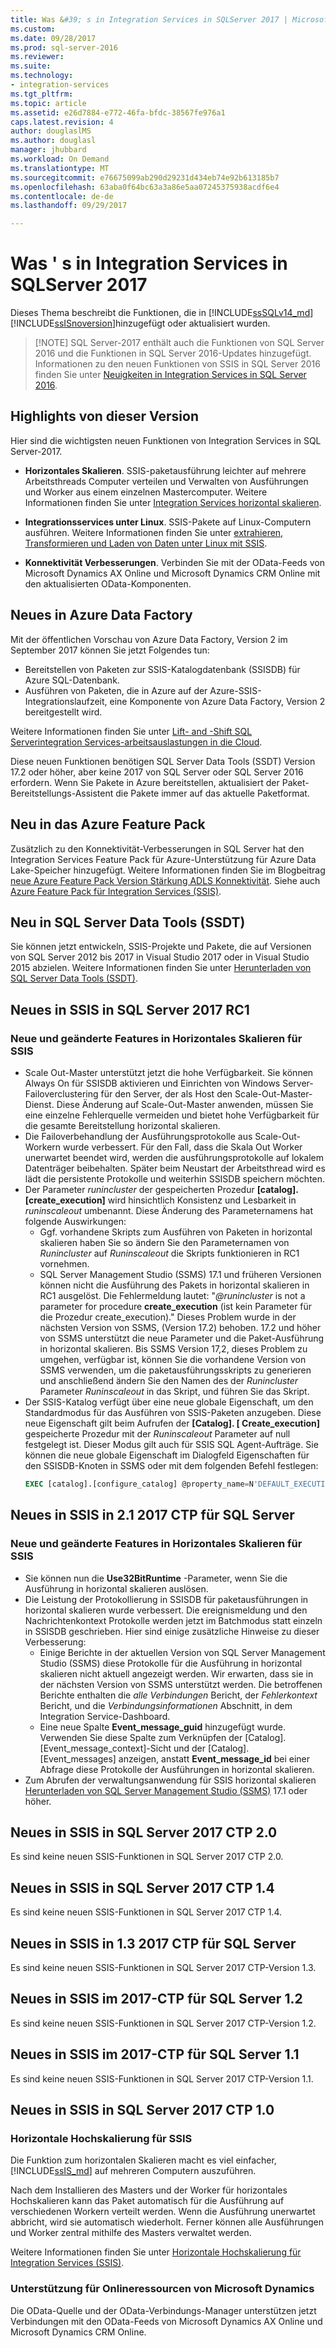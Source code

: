 ```yaml
---
title: Was &#39; s in Integration Services in SQLServer 2017 | Microsoft Docs
ms.custom: 
ms.date: 09/28/2017
ms.prod: sql-server-2016
ms.reviewer: 
ms.suite: 
ms.technology:
- integration-services
ms.tgt_pltfrm: 
ms.topic: article
ms.assetid: e26d7884-e772-46fa-bfdc-38567fe976a1
caps.latest.revision: 4
author: douglaslMS
ms.author: douglasl
manager: jhubbard
ms.workload: On Demand
ms.translationtype: MT
ms.sourcegitcommit: e76675099ab290d29231d434eb74e92b613185b7
ms.openlocfilehash: 63aba0f64bc63a3a86e5aa07245375938acdf6e4
ms.contentlocale: de-de
ms.lasthandoff: 09/29/2017

---
```

# <a name="what39s-new-in-integration-services-in-sql-server-2017"></a>Was &#39; s in Integration Services in SQLServer 2017
Dieses Thema beschreibt die Funktionen, die in [!INCLUDE[ssSQLv14_md](../includes/sssqlv14-md.md)] [!INCLUDE[ssISnoversion](../includes/ssisnoversion-md.md)]hinzugefügt oder aktualisiert wurden.

>   [!NOTE]
> SQL Server-2017 enthält auch die Funktionen von SQL Server 2016 und die Funktionen in SQL Server 2016-Updates hinzugefügt. Informationen zu den neuen Funktionen von SSIS in SQL Server 2016 finden Sie unter [Neuigkeiten in Integration Services in SQL Server 2016](../integration-services/what-s-new-in-integration-services-in-sql-server-2016.md).

## <a name="highlights-of-this-release"></a>Highlights von dieser Version

Hier sind die wichtigsten neuen Funktionen von Integration Services in SQL Server-2017.

-   **Horizontales Skalieren**. SSIS-paketausführung leichter auf mehrere Arbeitsthreads Computer verteilen und Verwalten von Ausführungen und Worker aus einem einzelnen Mastercomputer. Weitere Informationen finden Sie unter [Integration Services horizontal skalieren](../integration-services/scale-out/integration-services-ssis-scale-out.md).

-   **Integrationsservices unter Linux**. SSIS-Pakete auf Linux-Computern ausführen. Weitere Informationen finden Sie unter [extrahieren, Transformieren und Laden von Daten unter Linux mit SSIS](../linux/sql-server-linux-migrate-ssis.md).

-   **Konnektivität Verbesserungen**. Verbinden Sie mit der OData-Feeds von Microsoft Dynamics AX Online und Microsoft Dynamics CRM Online mit den aktualisierten OData-Komponenten. 

## <a name="new-in-azure-data-factory"></a>Neues in Azure Data Factory

Mit der öffentlichen Vorschau von Azure Data Factory, Version 2 im September 2017 können Sie jetzt Folgendes tun:
-   Bereitstellen von Paketen zur SSIS-Katalogdatenbank (SSISDB) für Azure SQL-Datenbank.
-   Ausführen von Paketen, die in Azure auf der Azure-SSIS-Integrationslaufzeit, eine Komponente von Azure Data Factory, Version 2 bereitgestellt wird.

Weitere Informationen finden Sie unter [Lift- and -Shift SQL Serverintegration Services-arbeitsauslastungen in die Cloud](lift-shift/ssis-azure-lift-shift-ssis-packages-overview.md).

Diese neuen Funktionen benötigen SQL Server Data Tools (SSDT) Version 17.2 oder höher, aber keine 2017 von SQL Server oder SQL Server 2016 erfordern. Wenn Sie Pakete in Azure bereitstellen, aktualisiert der Paket-Bereitstellungs-Assistent die Pakete immer auf das aktuelle Paketformat.

## <a name="new-in-the-azure-feature-pack"></a>Neu in das Azure Feature Pack

Zusätzlich zu den Konnektivität-Verbesserungen in SQL Server hat den Integration Services Feature Pack für Azure-Unterstützung für Azure Data Lake-Speicher hinzugefügt. Weitere Informationen finden Sie im Blogbeitrag [neue Azure Feature Pack Version Stärkung ADLS Konnektivität](https://blogs.msdn.microsoft.com/ssis/2017/08/29/new-azure-feature-pack-release-strengthening-adls-connectivity/). Siehe auch [Azure Feature Pack für Integration Services (SSIS)](azure-feature-pack-for-integration-services-ssis.md).

## <a name="new-in-sql-server-data-tools-ssdt"></a>Neu in SQL Server Data Tools (SSDT)

Sie können jetzt entwickeln, SSIS-Projekte und Pakete, die auf Versionen von SQL Server 2012 bis 2017 in Visual Studio 2017 oder in Visual Studio 2015 abzielen. Weitere Informationen finden Sie unter [Herunterladen von SQL Server Data Tools (SSDT)](../ssdt/download-sql-server-data-tools-ssdt.md).

## <a name="new-in-ssis-in-sql-server-2017-rc1"></a>Neues in SSIS in SQL Server 2017 RC1

### <a name="new-and-changed-features-in-scale-out-for-ssis"></a>Neue und geänderte Features in Horizontales Skalieren für SSIS

-   Scale Out-Master unterstützt jetzt die hohe Verfügbarkeit. Sie können Always On für SSISDB aktivieren und Einrichten von Windows Server-Failoverclustering für den Server, der als Host den Scale-Out-Master-Dienst. Diese Änderung auf Scale-Out-Master anwenden, müssen Sie eine einzelne Fehlerquelle vermeiden und bietet hohe Verfügbarkeit für die gesamte Bereitstellung horizontal skalieren.
-   Die Failoverbehandlung der Ausführungsprotokolle aus Scale-Out-Workern wurde verbessert. Für den Fall, dass die Skala Out Worker unerwartet beendet wird, werden die ausführungsprotokolle auf lokalem Datenträger beibehalten. Später beim Neustart der Arbeitsthread wird es lädt die persistente Protokolle und weiterhin SSISDB speichern möchten.
-   Der Parameter *runincluster* der gespeicherten Prozedur **[catalog].[create_execution]** wird hinsichtlich Konsistenz und Lesbarkeit in *runinscaleout* umbenannt. Diese Änderung des Parameternamens hat folgende Auswirkungen:
    -   Ggf. vorhandene Skripts zum Ausführen von Paketen in horizontal skalieren haben Sie so ändern Sie den Parameternamen von *Runincluster* auf *Runinscaleout* die Skripts funktionieren in RC1 vornehmen.
    -   SQL Server Management Studio (SSMS) 17.1 und früheren Versionen können nicht die Ausführung des Pakets in horizontal skalieren in RC1 ausgelöst. Die Fehlermeldung lautet: "*@runincluster* is not a parameter for procedure **create_execution** (ist kein Parameter für die Prozedur create_execution)." Dieses Problem wurde in der nächsten Version von SSMS, (Version 17.2) behoben. 17.2 und höher von SSMS unterstützt die neue Parameter und die Paket-Ausführung in horizontal skalieren. Bis SSMS Version 17,2, dieses Problem zu umgehen, verfügbar ist, können Sie die vorhandene Version von SSMS verwenden, um die paketausführungsskripts zu generieren und anschließend ändern Sie den Namen des der *Runincluster* Parameter *Runinscaleout* in das Skript, und führen Sie das Skript.
-   Der SSIS-Katalog verfügt über eine neue globale Eigenschaft, um den Standardmodus für das Ausführen von SSIS-Paketen anzugeben. Diese neue Eigenschaft gilt beim Aufrufen der **[Catalog]. [ Create_execution]** gespeicherte Prozedur mit der *Runinscaleout* Parameter auf null festgelegt ist. Dieser Modus gilt auch für SSIS SQL Agent-Aufträge. Sie können die neue globale Eigenschaft im Dialogfeld Eigenschaften für den SSISDB-Knoten in SSMS oder mit dem folgenden Befehl festlegen:
    ```sql
    EXEC [catalog].[configure_catalog] @property_name=N'DEFAULT_EXECUTION_MODE', @property_value=1
    ```

## <a name="new-in-ssis-in-sql-server-2017-ctp-21"></a>Neues in SSIS in 2.1 2017 CTP für SQL Server

### <a name="new-and-changed-features-in-scale-out-for-ssis"></a>Neue und geänderte Features in Horizontales Skalieren für SSIS

-   Sie können nun die **Use32BitRuntime** -Parameter, wenn Sie die Ausführung in horizontal skalieren auslösen.
-   Die Leistung der Protokollierung in SSISDB für paketausführungen in horizontal skalieren wurde verbessert. Die ereignismeldung und den Nachrichtenkontext Protokolle werden jetzt im Batchmodus statt einzeln in SSISDB geschrieben. Hier sind einige zusätzliche Hinweise zu dieser Verbesserung:        
    - Einige Berichte in der aktuellen Version von SQL Server Management Studio (SSMS) diese Protokolle für die Ausführung in horizontal skalieren nicht aktuell angezeigt werden. Wir erwarten, dass sie in der nächsten Version von SSMS unterstützt werden. Die betroffenen Berichte enthalten die *alle Verbindungen* Bericht, der *Fehlerkontext* Bericht, und die *Verbindungsinformationen* Abschnitt, in dem Integration Service-Dashboard.
    - Eine neue Spalte **Event_message_guid** hinzugefügt wurde. Verwenden Sie diese Spalte zum Verknüpfen der [Catalog]. [Event_message_context]-Sicht und der [Catalog]. [Event_messages] anzeigen, anstatt **Event_message_id** bei einer Abfrage diese Protokolle der Ausführungen in horizontal skalieren.
-   Zum Abrufen der verwaltungsanwendung für SSIS horizontal skalieren [Herunterladen von SQL Server Management Studio (SSMS)](https://docs.microsoft.com/sql/ssms/download-sql-server-management-studio-ssms) 17.1 oder höher.

## <a name="new-in-ssis-in-sql-server-2017-ctp-20"></a>Neues in SSIS in SQL Server 2017 CTP 2.0

Es sind keine neuen SSIS-Funktionen in SQL Server 2017 CTP 2.0.

## <a name="new-in-ssis-in-sql-server-2017-ctp-14"></a>Neues in SSIS in SQL Server 2017 CTP 1.4

Es sind keine neuen SSIS-Funktionen in SQL Server 2017 CTP 1.4.

## <a name="new-in-ssis-in-sql-server-2017-ctp-13"></a>Neues in SSIS in 1.3 2017 CTP für SQL Server

Es sind keine neuen SSIS-Funktionen in SQL Server 2017 CTP-Version 1.3.

## <a name="new-in-ssis-in-sql-server-2017-ctp-12"></a>Neues in SSIS im 2017-CTP für SQL Server 1.2

Es sind keine neuen SSIS-Funktionen in SQL Server 2017 CTP-Version 1.2.

## <a name="new-in-ssis-in-sql-server-2017-ctp-11"></a>Neues in SSIS im 2017-CTP für SQL Server 1.1

Es sind keine neuen SSIS-Funktionen in SQL Server 2017 CTP-Version 1.1.

## <a name="new-in-ssis-in-sql-server-2017-ctp-10"></a>Neues in SSIS in SQL Server 2017 CTP 1.0

### <a name="scale-out-for-ssis"></a>Horizontale Hochskalierung für SSIS

Die Funktion zum horizontalen Skalieren macht es viel einfacher, [!INCLUDE[ssIS_md](../includes/ssis-md.md)] auf mehreren Computern auszuführen. 
   
Nach dem Installieren des Masters und der Worker für horizontales Hochskalieren kann das Paket automatisch für die Ausführung auf verschiedenen Workern verteilt werden. Wenn die Ausführung unerwartet abbricht, wird sie automatisch wiederholt. Ferner können alle Ausführungen und Worker zentral mithilfe des Masters verwaltet werden.
   
Weitere Informationen finden Sie unter [Horizontale Hochskalierung für Integration Services (SSIS)](../integration-services/scale-out/integration-services-ssis-scale-out.md).
   
### <a name="support-for-microsoft-dynamics-online-resources"></a>Unterstützung für Onlineressourcen von Microsoft Dynamics

Die OData-Quelle und der OData-Verbindungs-Manager unterstützen jetzt Verbindungen mit den OData-Feeds von Microsoft Dynamics AX Online und Microsoft Dynamics CRM Online.


